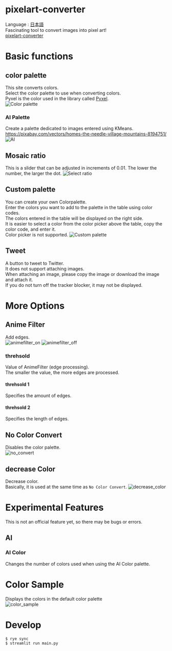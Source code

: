 # pixelart-converter
Language : [日本語](README-ja.md)  
Fascinating tool to convert images into pixel art!  
[pixelart-converter](https://pixelart.streamlit.app)

# Basic functions
## color palette
This site converts colors.  
Select the color palette to use when converting colors.  
Pyxel is the color used in the library called [Pyxel](https://github.com/kitao/pyxel).  
![Color palette](./image/palette.png)
### AI Palette
Create a palette dedicated to images entered using KMeans.  
https://pixabay.com/vectors/homes-the-needle-village-mountains-8194751/
![AI](./image/ai.jpg)

## Mosaic ratio
This is a slider that can be adjusted in increments of 0.01. The lower the number, the larger the dot.
![Select ratio](./image/ratio.png)

## Custom palette
You can create your own Colorpalette.  
Enter the colors you want to add to the palette in the table using color codes.  
The colors entered in the table will be displayed on the right side.  
It is easier to select a color from the color picker above the table, copy the color code, and enter it.  
Color picker is not supported.
![Custom palette](./image/custom.png)

## Tweet
A button to tweet to Twitter.  
It does not support attaching images.  
When attaching an image, please copy the image or download the image and attach it.  
If you do not turn off the tracker blocker, it may not be displayed.  

# More Options
## Anime Filter
Add edges.  
![animefilter_on](./image/ai.jpg)
![animefilter_off](./image/noanime.jpg)
### threhsold
Value of AnimeFilter (edge processing).  
The smaller the value, the more edges are processed.  
#### threhsold 1
Specifies the amount of edges.
#### threhsold 2
Specifies the length of edges.

## No Color Convert
Disables the color palette.  
![no_convert](./image/no_convert.jpg)


## decrease Color
Decrease color.  
Basically, it is used at the same time as ``No Color Convert``.
![decrease_color](./image/decrease.jpg)

# Experimental Features
This is not an official feature yet, so there may be bugs or errors.  
## AI
### AI Color
Changes the number of colors used when using the AI Color palette.

# Color Sample
Displays the colors in the default color palette  
![color_sample](./image/sample.png)

# Develop
```
$ rye sync
$ streamlit run main.py
```
